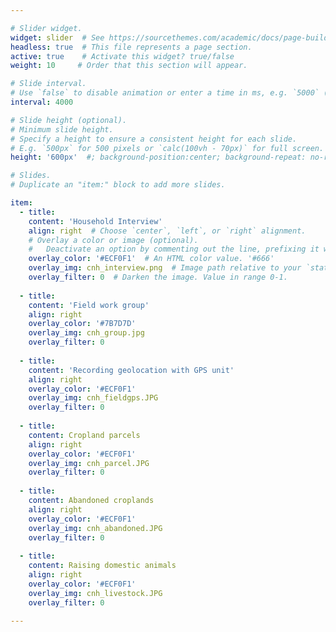 ```yaml
---

# Slider widget.
widget: slider  # See https://sourcethemes.com/academic/docs/page-builder/
headless: true  # This file represents a page section.
active: true    # Activate this widget? true/false
weight: 10     # Order that this section will appear.

# Slide interval.
# Use `false` to disable animation or enter a time in ms, e.g. `5000` (5s).
interval: 4000

# Slide height (optional).
# Minimum slide height.
# Specify a height to ensure a consistent height for each slide.
# E.g. `500px` for 500 pixels or `calc(100vh - 70px)` for full screen. # calc(150%)
height: '600px'  #; background-position:center; background-repeat: no-repeat; background-size: cover'

# Slides.
# Duplicate an "item:" block to add more slides.

item:
  - title:
    content: 'Household Interview'
    align: right  # Choose `center`, `left`, or `right` alignment.
    # Overlay a color or image (optional).
    #   Deactivate an option by commenting out the line, prefixing it with `#`.
    overlay_color: '#ECF0F1'  # An HTML color value. '#666'
    overlay_img: cnh_interview.png  # Image path relative to your `static/media/` folder. headers/bubbles-wide.jpg
    overlay_filter: 0  # Darken the image. Value in range 0-1.
  
  - title: 
    content: 'Field work group'
    align: right
    overlay_color: '#7B7D7D'
    overlay_img: cnh_group.jpg
    overlay_filter: 0
  
  - title:
    content: 'Recording geolocation with GPS unit'
    align: right
    overlay_color: '#ECF0F1'
    overlay_img: cnh_fieldgps.JPG
    overlay_filter: 0
  
  - title:
    content: Cropland parcels
    align: right
    overlay_color: '#ECF0F1'
    overlay_img: cnh_parcel.JPG
    overlay_filter: 0
  
  - title:
    content: Abandoned croplands
    align: right
    overlay_color: '#ECF0F1'
    overlay_img: cnh_abandoned.JPG
    overlay_filter: 0
  
  - title: 
    content: Raising domestic animals
    align: right
    overlay_color: '#ECF0F1'
    overlay_img: cnh_livestock.JPG
    overlay_filter: 0

---
```



